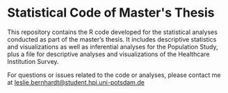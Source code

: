 # Statistical Code of Master's Thesis

This repository contains the R code developed for the statistical analyses conducted as part of the master’s thesis. It includes descriptive statistics and visualizations as well as inferential analyses for the Population Study, plus a file for descriptive analyses and visualizations of the Healthcare Institution Survey.

For questions or issues related to the code or analyses, please contact me at leslie.bernhardt@student.hpi.uni-potsdam.de




